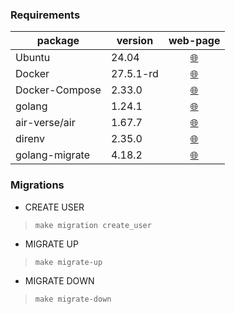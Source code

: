 ### Requirements

| package        | version   | web-page                                                          |
|----------------|-----------|:-----------------------------------------------------------------:|
| Ubuntu         | 24.04     | [🌐](https://ubuntu.com/download)                                 |
| Docker         | 27.5.1-rd | [🌐](https://docs.docker.com/desktop/setup/install/linux/ubuntu/) |
| Docker-Compose | 2.33.0    | [🌐](https://docs.docker.com/desktop/setup/install/linux/ubuntu/) |
| golang         | 1.24.1    | [🌐](https://go.dev/)                                             |
| air-verse/air  | 1.67.7    | [🌐](https://github.com/air-verse/air)                            |
| direnv         | 2.35.0    | [🌐](https://github.com/direnv/direnv?tab=readme-ov-file)         |
| golang-migrate | 4.18.2    | [🌐](https://github.com/golang-migrate/migrate)                   |

### Migrations

- CREATE USER
> ```
> make migration create_user
> ```

- MIGRATE UP
> ```
> make migrate-up
> ```

- MIGRATE DOWN
> ```
> make migrate-down
> ```